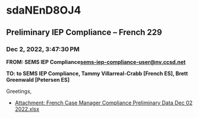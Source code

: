 # sdaNEnD8OJ4
## Preliminary IEP Compliance – French 229
### Dec 2, 2022, 3:47:30 PM
**FROM: SEMS IEP Compliance<sems-iep-compliance-user@nv.ccsd.net>**

**TO: to SEMS IEP Compliance, Tammy Villarreal-Crabb [French ES], Brett Greenwald [Petersen ES]**


Greetings, 





* [Attachment: French Case Manager Compliance Preliminary Data Dec 02 2022.xlsx](sdaNEnD8OJ4-attachment-1.xlsx)
